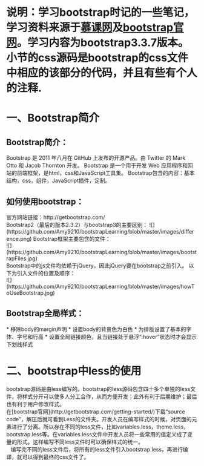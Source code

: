 # 说明：学习bootstrap时记的一些笔记，学习资料来源于[慕课网](http://www.imooc.com/learn/141)及[bootstrap官网](http://getbootstrap.com/)。学习内容为bootstrap3.3.7版本。小节的css源码是bootstrap的css文件中相应的该部分的代码，并且有些有个人的注释.
<h1>一、Bootstrap简介</h1>
<h2>Bootstrap简介：</h2>
Bootstrap 是 2011 年八月在 GitHub 上发布的开源产品。由 Twitter 的 Mark Otto 和 Jacob Thornton 开发。
Bootstrap 是一个用于开发 Web 应用程序和网站的前端框架，是html，css和JavaScript工具集。
Bootstrap包含的内容：基本结构，css，组件，JavaScript插件，定制。
<h2>如何使用bootstrap：</h2>
官方网站链接：http://getbootstrap.com/</br>
Bootstrap2（最后的版本2.3.2）与bootstrap3的主要区别：
![](https://github.com/Amy9210/bootstrapLearning/blob/master/images/difference.png)  
Bootstrap框架主要包含的文件：</br>
![](https://github.com/Amy9210/bootstrapLearning/blob/master/images/bootstrapFiles.jpg)  </br> 
Bootstrap中的js文件均依赖于jQuery，因此jQuery要在bootstrap之前引入。 以下为引入文件的位置及顺序：</br>
![](https://github.com/Amy9210/bootstrapLearning/blob/master/images/howToUseBootstrap.jpg)  </br>
<h2>Bootstrap全局样式：</h2>
* 移除body的margin声明
* 设置body的背景色为白色
*	为排版设置了基本的字体、字号和行高
*	设置全局链接颜色，且当链接处于悬浮“:hover”状态时才会显示下划线样式</br>
<h1>二、bootstrap中less的使用</h1>
   bootstrap源码是由less编写的。bootstrap的less源码包含四十多个单独的less文件，将样式分开可以使多人分工合作，从而方便开发；此外有利于后期维护；最后也有利于用户修改样式。</br>
  在[bootstrap官网](http://getbootstrap.com/getting-started/)下载“source code”，解压后就可看到Less的文件夹。开发人员在编写样式的时候，对页面的元素进行了分离。所以存在不同的less文件，比如variables.less，theme.less，bootstrap.less等。在variables.less文件中开发人员将一些常用的值定义成了变量的形式。这样编写不同less文件时可以确保样式的统一。</br>
    编写完不同的less文件后，将所有的less文件引入bootstrap.less，再进行编译，就可以得到最终的css文件了。
